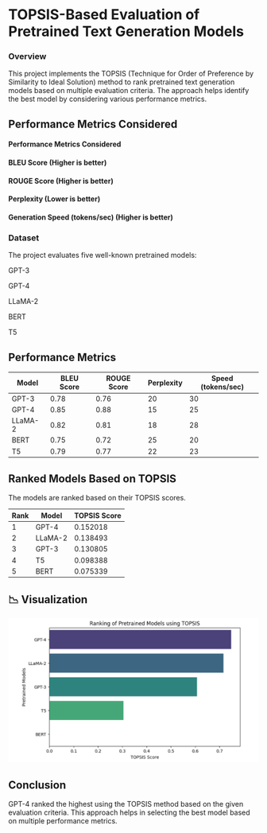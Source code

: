 
# TOPSIS-Based Evaluation of Pretrained Text Generation Models

### Overview

This project implements the TOPSIS (Technique for Order of Preference by Similarity to Ideal Solution) method to rank pretrained text generation models based on multiple evaluation criteria. The approach helps identify the best model by considering various performance metrics.

## Performance Metrics Considered
#### Performance Metrics Considered
#### BLEU Score (Higher is better)
#### ROUGE Score (Higher is better)
#### Perplexity (Lower is better)
#### Generation Speed (tokens/sec) (Higher is better)

### Dataset

The project evaluates five well-known pretrained models:

GPT-3

GPT-4

LLaMA-2

BERT

T5


## Performance Metrics

| Model   | BLEU Score | ROUGE Score | Perplexity | Speed (tokens/sec) |
|---------|-----------|-------------|------------|---------------------|
| GPT-3   | 0.78      | 0.76        | 20         | 30                  |
| GPT-4   | 0.85      | 0.88        | 15         | 25                  |
| LLaMA-2 | 0.82      | 0.81        | 18         | 28                  |
| BERT    | 0.75      | 0.72        | 25         | 20                  |
| T5      | 0.79      | 0.77        | 22         | 23                  |

## Ranked Models Based on TOPSIS
The models are ranked based on their TOPSIS scores.

| Rank | Model   | TOPSIS Score |
|------|--------|--------------|
| 1️  | GPT-4  | 0.152018        |
| 2️  | LLaMA-2 | 0.138493      |
| 3️  | GPT-3  | 0.130805       |
| 4️  | T5     | 0.098388        |
| 5️  | BERT   | 0.075339        |

## 📉 Visualization

![TOPSIS Ranking](topsis_image.png)


## Conclusion
GPT-4 ranked the highest using the TOPSIS method based on the given evaluation criteria. This approach helps in selecting the best model based on multiple performance metrics.

